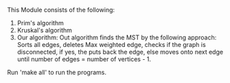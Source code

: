 This Module consists of the following:

1. Prim's algorithm
2. Kruskal's algorithm
3. Our algorithm: Out algorithm finds the MST by the following approach: Sorts all edges, deletes Max weighted edge, checks if the graph is disconnected, if yes, the puts back the edge, else moves onto next edge until number of edges = number of vertices - 1.

Run 'make all' to run the programs.